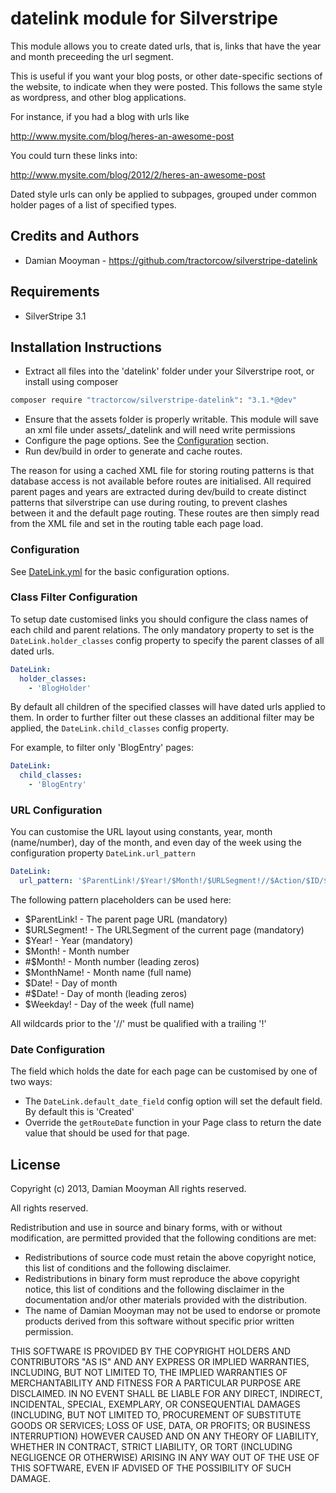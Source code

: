 # datelink module for Silverstripe

This module allows you to create dated urls, that is, links that have the year and month preceeding the url segment.

This is useful if you want your blog posts, or other date-specific sections of the website, to indicate when they
were posted. This follows the same style as wordpress, and other blog applications.

For instance, if you had a blog with urls like

http://www.mysite.com/blog/heres-an-awesome-post

You could turn these links into:

http://www.mysite.com/blog/2012/2/heres-an-awesome-post

Dated style urls can only be applied to subpages, grouped under common holder pages of a list of specified types.

## Credits and Authors

 * Damian Mooyman - <https://github.com/tractorcow/silverstripe-datelink>

## Requirements

 * SilverStripe 3.1

## Installation Instructions

 * Extract all files into the 'datelink' folder under your Silverstripe root, or install using composer

```bash
composer require "tractorcow/silverstripe-datelink": "3.1.*@dev"
```

 * Ensure that the assets folder is properly writable. This module will save an xml file under assets/_datelink and will
   need write permissions
 * Configure the page options. See the [Configuration](#configuration) section.
 * Run dev/build in order to generate and cache routes.

The reason for using a cached XML file for storing routing patterns is that database access is not available before
routes are initialised. All required parent pages and years are extracted during dev/build to create distinct patterns
that silverstripe can use during routing, to prevent clashes between it and the default page routing. These routes are
then simply read from the XML file and set in the routing table each page load.

### Configuration

See [DateLink.yml](_config/DateLink.yml) for the basic configuration options.

### Class Filter Configuration

To setup date customised links you should configure the class names of each child and parent relations. The only
mandatory property to set is the `DateLink.holder_classes` config property to specify the parent classes of all dated
urls.

```yaml
DateLink:
  holder_classes:
    - 'BlogHolder'
```

By default all children of the specified classes will have dated urls applied to them. In order to further filter out
these classes an additional filter may be applied, the `DateLink.child_classes` config property.

For example, to filter only 'BlogEntry' pages:

```yaml
DateLink:
  child_classes:
    - 'BlogEntry'
```

### URL Configuration

You can customise the URL layout using constants, year, month (name/number), day of the month, and even day of the
week using the configuration property `DateLink.url_pattern`

```yaml
DateLink:
  url_pattern: '$ParentLink!/$Year!/$Month!/$URLSegment!//$Action/$ID/$OtherID'
```

The following pattern placeholders can be used here:
 * $ParentLink! - The parent page URL (mandatory)
 * $URLSegment! - The URLSegment of the current page (mandatory)
 * $Year! - Year (mandatory)
 * $Month! - Month number
 * #$Month! - Month number (leading zeros)
 * $MonthName! - Month name (full name)
 * $Date! - Day of month
 * #$Date! - Day of month (leading zeros)
 * $Weekday! - Day of the week (full name)

All wildcards prior to the '//' must be qualified with a trailing '!'

### Date Configuration

The field which holds the date for each page can be customised by one of two ways:

 * The `DateLink.default_date_field` config option will set the default field. By default this is 'Created'
 * Override the `getRouteDate` function in your Page class to return the date value that should be used for that page.

## License

Copyright (c) 2013, Damian Mooyman
All rights reserved.

All rights reserved.

Redistribution and use in source and binary forms, with or without
modification, are permitted provided that the following conditions are met:

 * Redistributions of source code must retain the above copyright
   notice, this list of conditions and the following disclaimer.
 * Redistributions in binary form must reproduce the above copyright
   notice, this list of conditions and the following disclaimer in the
   documentation and/or other materials provided with the distribution.
 * The name of Damian Mooyman may not be used to endorse or promote products
   derived from this software without specific prior written permission.

THIS SOFTWARE IS PROVIDED BY THE COPYRIGHT HOLDERS AND CONTRIBUTORS "AS IS" AND
ANY EXPRESS OR IMPLIED WARRANTIES, INCLUDING, BUT NOT LIMITED TO, THE IMPLIED
WARRANTIES OF MERCHANTABILITY AND FITNESS FOR A PARTICULAR PURPOSE ARE
DISCLAIMED. IN NO EVENT SHALL <COPYRIGHT HOLDER> BE LIABLE FOR ANY
DIRECT, INDIRECT, INCIDENTAL, SPECIAL, EXEMPLARY, OR CONSEQUENTIAL DAMAGES
(INCLUDING, BUT NOT LIMITED TO, PROCUREMENT OF SUBSTITUTE GOODS OR SERVICES;
LOSS OF USE, DATA, OR PROFITS; OR BUSINESS INTERRUPTION) HOWEVER CAUSED AND
ON ANY THEORY OF LIABILITY, WHETHER IN CONTRACT, STRICT LIABILITY, OR TORT
(INCLUDING NEGLIGENCE OR OTHERWISE) ARISING IN ANY WAY OUT OF THE USE OF THIS
SOFTWARE, EVEN IF ADVISED OF THE POSSIBILITY OF SUCH DAMAGE.
